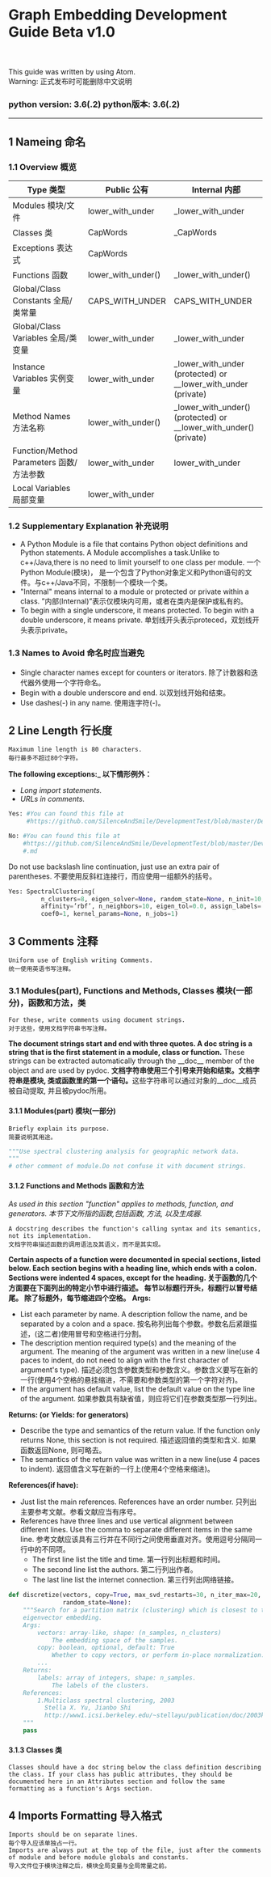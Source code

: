 # Graph Embedding Development Guide Beta v1.0
<br>
<br>
This guide was written by using Atom.<br>
Warning: 正式发布时可能删除中文说明

### python version: 3.6(.2) python版本: 3.6(.2)

***

## 1 Nameing 命名
### 1.1 Overview 概览
| Type 类型                                | Public 公有        | Internal  内部                                                    |
| ---------------------------------------- | ------------------ | ----------------------------------------------------------------- |
| Modules 模块/文件                        | lower_with_under   | _lower_with_under                                                 |
| Classes 类                               | CapWords           | _CapWords                                                         |
| Exceptions 表达式                        | CapWords           |                                                                   |
| Functions 函数                           | lower_with_under() | _lower_with_under()                                               |
| Global/Class Constants 全局/类常量       | CAPS_WITH_UNDER    | CAPS_WITH_UNDER                                                   |
| Global/Class Variables 全局/类变量       | lower_with_under   | _lower_with_under                                                 |
| Instance Variables 实例变量              | lower_with_under   | _lower_with_under (protected) or __lower_with_under (private)     |
| Method Names 方法名称                    | lower_with_under() | _lower_with_under() (protected) or __lower_with_under() (private) |
| Function/Method Parameters 函数/方法参数 | lower_with_under   | lower_with_under                                                  |
| Local Variables 局部变量                 | lower_with_under   |                                                                   |

### 1.2 Supplementary Explanation 补充说明
+ A Python Module is a file that contains Python object definitions and Python statements. A Module accomplishes a task.Unlike to c++/Java,there is no need to limit yourself to one class per module.  一个Python Module(模块)， 是一个包含了Python对象定义和Python语句的文件。与c++/Java不同，不限制一个模块一个类。
+ "Internal" means internal to a module or protected or private within a class. ”内部(Internal)”表示仅模块内可用，或者在类内是保护或私有的。
+ To begin with a single underscore, it means protected. To begin with a double underscore, it means private. 单划线开头表示proteced，双划线开头表示private。

### 1.3 Names to Avoid 命名时应当避免
+ Single character names except for counters or iterators. 除了计数器和迭代器外使用一个字符命名。
+ Begin with a double underscore and end. 以双划线开始和结束。
+ Use dashes(-) in any name. 使用连字符(-)。

## 2 Line Length 行长度
```
Maximum line length is 80 characters.
每行最多不超过80个字符。
```
<strong>The following exceptions:_ 以下情形例外：</strong>
+ _Long import statements._
+ _URLs in comments._
```python
Yes: #You can found this file at
     #https://github.com/SilenceAndSmile/DevelopmentTest/blob/master/DevelopmentGuide.md
```
```python
No: #You can found this file at
    #https://github.com/SilenceAndSmile/DevelopmentTest/blob/master/DevelopmentGuide
    #.md
```

Do not use backslash line continuation, just use an extra pair of parentheses. 不要使用反斜杠连接行，而应使用一组额外的括号。
```python
Yes: SpectralClustering(
         n_clusters=8, eigen_solver=None, random_state=None, n_init=10, gamma=1.0,
         affinity=’rbf’, n_neighbors=10, eigen_tol=0.0, assign_labels=’kmeans’, degree=3,
         coef0=1, kernel_params=None, n_jobs=1)
```

## 3 Comments 注释
```
Uniform use of English writing Comments.
统一使用英语书写注释。
```
### 3.1 Modules(part), Functions and Methods, Classes 模块(一部分)，函数和方法，类
```
For these, write comments using document strings.
对于这些，使用文档字符串书写注释。
```
__The document strings start and end with three quotes. A doc string is a string that is the first statement in a module, class or function.__ These strings can be extracted automatically through the \_\_doc__ member of the object and are used by pydoc. <strong>文档字符串使用三个引号来开始和结束。文档字符串是模块, 类或函数里的第一个语句。</strong>这些字符串可以通过对象的__doc__成员被自动提取, 并且被pydoc所用。
#### 3.1.1 Modules(part) 模块(一部分)
```
Briefly explain its purpose.
简要说明其用途。
```
```python
"""Use spectral clustering analysis for geographic network data.
"""
# other comment of module.Do not confuse it with document strings.
```

#### 3.1.2 Functions and Methods 函数和方法
<em>As used in this section "function" applies to methods, function, and generators. 本节下文所指的函数,包括函数, 方法, 以及生成器.</em>
```
A docstring describes the function's calling syntax and its semantics, not its implementation.
文档字符串描述函数的调用语法及其语义，而不是其实现。
```
<strong>Certain aspects of a function were documented in special sections, listed below. Each section begins with a heading line, which ends with a colon. Sections were indented 4 spaces, except for the heading. 关于函数的几个方面要在下面列出的特定小节中进行描述。 每节以标题行开头，标题行以冒号结尾。 除了标题外，每节缩进四个空格。</strong>
__Args:__
+ List each parameter by name. A description follow the name, and be separated by a colon and a space. 按名称列出每个参数。参数名后紧跟描述，(这二者)使用冒号和空格进行分割。
+ The description mention required type(s) and the meaning of the argument. The meaning of the argument was written in a new line(use 4 paces to indent, do not need to align with the first character of argument's type). 描述必须包含参数类型和参数含义。参数含义要写在新的一行(使用4个空格的悬挂缩进，不需要和参数类型的第一个字符对齐)。
+ If the argument has default value, list the default value on the type line of the argument. 如果参数具有缺省值，则应将它们在参数类型那一行列出。

__Returns: (or Yields: for generators)__
+ Describe the type and semantics of the return value. If the function only returns None, this section is not required. 描述返回值的类型和含义. 如果函数返回None, 则可略去。
+ The semantics of the return value was written in a new line(use 4 paces to indent). 返回值含义写在新的一行上(使用4个空格来缩进)。

__References(if have):__
+ Just list the main references. References have an order number. 只列出主要参考文献。参看文献应当有序号。
+ References have three lines and use vertical alignment between different lines. Use the comma to separate different items in the same line. 参考文献应该具有三行并在不同行之间使用垂直对齐。使用逗号分隔同一行中的不同项。
  + The first line list the title and time. 第一行列出标题和时间。
  + The second line list the authors. 第二行列出作者。
  + The last line list the internet connection. 第三行列出网络链接。
```Python
def discretize(vectors, copy=True, max_svd_restarts=30, n_iter_max=20,
               random_state=None):
    """Search for a partition matrix (clustering) which is closest to the
    eigenvector embedding.
    Args:
        vectors: array-like, shape: (n_samples, n_clusters)
            The embedding space of the samples.
        copy: boolean, optional, default: True
            Whether to copy vectors, or perform in-place normalization.
        ...
    Returns:
        labels: array of integers, shape: n_samples.
            The labels of the clusters.
    References:
        1.Multiclass spectral clustering, 2003
          Stella X. Yu, Jianbo Shi
          http://www1.icsi.berkeley.edu/~stellayu/publication/doc/2003kwayICCV.pdf
    """
    pass
```

#### 3.1.3 Classes 类
```
Classes should have a doc string below the class definition describing the class. If your class has public attributes, they should be documented here in an Attributes section and follow the same formatting as a function's Args section.
```

## 4 Imports Formatting 导入格式
```
Imports should be on separate lines.
每个导入应该单独占一行。
Imports are always put at the top of the file, just after the comments of module and before module globals and constants.
导入文件位于模块注释之后，模块全局变量与全局常量之前。
```
